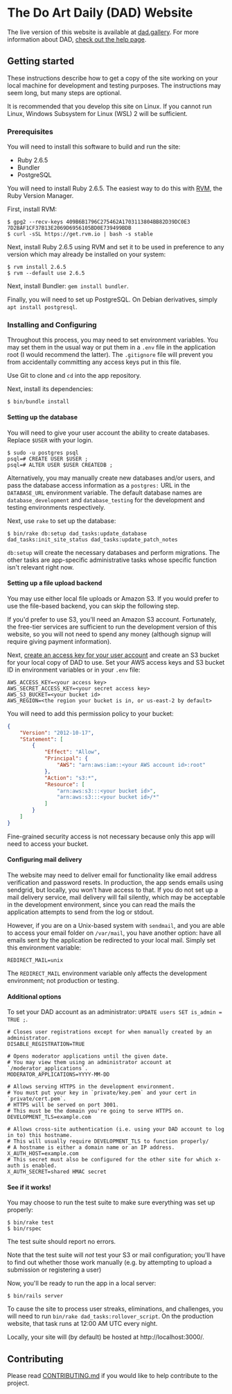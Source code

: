 # The Do Art Daily (DAD) Website
The live version of this website is available at [dad.gallery](https://dad.gallery/).
For more information about DAD, [check out the help page](https://dad.gallery/help).

## Getting started
These instructions describe how to get a copy of the site working
on your local machine for development and testing purposes.
The instructions may seem long, but many steps are optional.

It is recommended that you develop this site on Linux.
If you cannot run Linux, Windows Subsystem for Linux (WSL) 2 will be sufficient.

### Prerequisites
You will need to install this software to build and run the site:
* Ruby 2.6.5
* Bundler
* PostgreSQL

You will need to install Ruby 2.6.5. The easiest way to do this with [RVM](https://rvm.io/), the Ruby Version Manager.

First, install RVM:

```console
$ gpg2 --recv-keys 409B6B1796C275462A1703113804BB82D39DC0E3 7D2BAF1CF37B13E2069D6956105BD0E739499BDB
$ curl -sSL https://get.rvm.io | bash -s stable
```

Next, install Ruby 2.6.5 using RVM and set it to be used
in preference to any version which may already be installed on your system:

```console
$ rvm install 2.6.5
$ rvm --default use 2.6.5
```

Next, install Bundler: `gem install bundler`.

Finally, you will need to set up PostgreSQL.
On Debian derivatives, simply `apt install postgresql`.

### Installing and Configuring
Throughout this process, you may need to set environment variables.
You may set them in the usual way or put them in a `.env` file in the application root
(I would recommend the latter).
The `.gitignore` file will prevent you from accidentally committing any access keys put in this file.

Use Git to clone and `cd` into the app repository.

Next, install its dependencies:

```console
$ bin/bundle install
```

#### Setting up the database
You will need to give your user account the ability to create databases. Replace `$USER` with your login.

```
$ sudo -u postgres psql
psql=# CREATE USER $USER ;
psql=# ALTER USER $USER CREATEDB ;
```

Alternatively, you may manually create new databases and/or users,
and pass the database access information as a `postgres:` URL in the `DATABASE_URL` environment variable.
The default database names are `database_development` and `database_testing`
for the development and testing environments respectively.

Next, use `rake` to set up the database:

```console
$ bin/rake db:setup dad_tasks:update_database dad_tasks:init_site_status dad_tasks:update_patch_notes
```

`db:setup` will create the necessary databases and perform migrations.
The other tasks are app-specific administrative tasks whose specific function isn't relevant right now.

#### Setting up a file upload backend
You may use either local file uploads or Amazon S3.
If you would prefer to use the file-based backend, you can skip the following step.

If you'd prefer to use S3, you'll need an Amazon S3 account.
Fortunately, the free-tier services are sufficient to run the development version of this website,
so you will not need to spend any money (although signup will require giving payment information).

Next, [create an access key for your user account](https://docs.aws.amazon.com/general/latest/gr/managing-aws-access-keys.html) and create an S3 bucket for your local copy of DAD to use.
Set your AWS access keys and S3 bucket ID in environment variables or in your `.env` file:

```properties
AWS_ACCESS_KEY=<your access key>
AWS_SECRET_ACCESS_KEY=<your secret access key>
AWS_S3_BUCKET=<your bucket id>
AWS_REGION=<the region your bucket is in, or us-east-2 by default>
```

You will need to add this permission policy to your bucket:

```JSON
{
    "Version": "2012-10-17",
    "Statement": [
        {
            "Effect": "Allow",
            "Principal": {
                "AWS": "arn:aws:iam::<your AWS account id>:root"
            },
            "Action": "s3:*",
            "Resource": [
                "arn:aws:s3:::<your bucket id>",
                "arn:aws:s3:::<your bucket id>/*"
            ]
        }
    ]
}
```

Fine-grained security access is not necessary because only this app will need to access your bucket.

#### Configuring mail delivery
The website may need to deliver email for functionality like email address verification and password resets.
In production, the app sends emails using sendgrid, but locally, you won't have access to that.
If you do not set up a mail delivery service, mail delivery will fail silently,
which may be acceptable in the development environment,
since you can read the mails the application attempts to send from the log or stdout.

However, if you are on a Unix-based system with `sendmail`,
and you are able to access your email folder on `/var/mail`, you have another option:
have all emails sent by the application be redirected to your local mail.
Simply set this environment variable:

```properties
REDIRECT_MAIL=unix
```

The `REDIRECT_MAIL` environment variable only affects the development environment; not production or testing.

#### Additional options
To set your DAD account as an administrator: `UPDATE users SET is_admin = TRUE ;`.

```properties
# Closes user registrations except for when manually created by an administrator.
DISABLE_REGISTRATION=TRUE

# Opens moderator applications until the given date.
# You may view them using an administrator account at `/moderator_applications`.
MODERATOR_APPLICATIONS=YYYY-MM-DD

# Allows serving HTTPS in the development environment.
# You must put your key in `private/key.pem` and your cert in `private/cert.pem`.
# HTTPS will be served on port 3001.
# This must be the domain you're going to serve HTTPS on.
DEVELOPMENT_TLS=example.com

# Allows cross-site authentication (i.e. using your DAD account to log in to) this hostname.
# This will usually require DEVELOPMENT_TLS to function properly/
# A hostname is either a domain name or an IP address.
X_AUTH_HOST=example.com
# This secret must also be configured for the other site for which x-auth is enabled.
X_AUTH_SECRET=shared HMAC secret
```

#### See if it works!
You may choose to run the test suite to make sure everything was set up properly:

```console
$ bin/rake test
$ bin/rspec
```

The test suite should report no errors.

Note that the test suite will *not* test your S3 or mail configuration;
you'll have to find out whether those work manually
(e.g. by attempting to upload a submission or registering a user)

Now, you'll be ready to run the app in a local server:

```console
$ bin/rails server
```

To cause the site to process user streaks, eliminations, and challenges, you will need to run `bin/rake dad_tasks:rollover_script`.
On the production website, that task runs at 12:00 AM UTC every night.

Locally, your site will (by default) be hosted at http://localhost:3000/.

## Contributing
Please read [CONTRIBUTING.md](https://github.com/LastArtistStanding/last-artist-standing/blob/master/docs/CONTRIBUTING.md)
if you would like to help contribute to the project.
